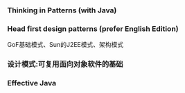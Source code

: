 ### Thinking in Patterns (with Java)
### Head first design patterns (prefer English Edition)
GoF基础模式、Sun的J2EE模式、架构模式
### 设计模式:可复用面向对象软件的基础
### Effective Java
